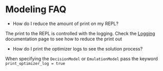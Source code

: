 # Modeling FAQ

* How do I reduce the amount of print on my REPL?

The print to the REPL is controlled with the logging. Check the [Logging](@ref) documentation page to see how to reduce the print out

* How do I print the optimizer logs to see the solution process?

When specifying the `DecisionModel` or `EmulationModel` pass the keyword `print_optimizer_log = true`
